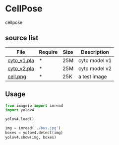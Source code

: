 # CellPose
cellpose

## source list
| File | Require | Size | Description |
| --- | --- | --- | --- |
| [cyto_v1.pla]() | * | 25M | cyto model v1 |
| [cyto_v2.pla]() | * | 25M | cyto model v2 |
| [cell.png]() | * | 25K | a test image |

## Usage
```python
from imageio import imread
import yolov4

yolov4.load()

img = imread('./bus.jpg')
boxes = yolov4.detect(img)
yolov4.show(img, boxes)
```